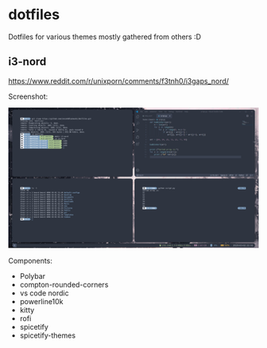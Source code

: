 # dotfiles
Dotfiles for various themes mostly gathered from others :D 


## i3-nord

https://www.reddit.com/r/unixporn/comments/f3tnh0/i3gaps_nord/

Screenshot:

![screenshot](/i3-nord/i3-nord.png)

Components:

* Polybar
* compton-rounded-corners
* vs code nordic
* powerline10k
* kitty
* rofi
* spicetify
* spicetify-themes
